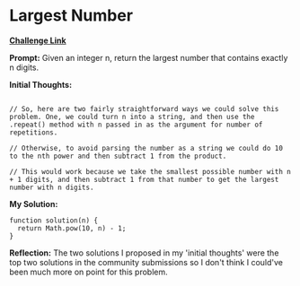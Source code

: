 # Largest Number

[**Challenge Link**](https://app.codesignal.com/arcade/code-arcade/intro-gates/SZB5XypsMokGusDhX)

**Prompt:** Given an integer n, return the largest number that contains exactly n digits.

**Initial Thoughts:**

```// This problem seems simple. Logially, the largest number that contains exactly n digits would be 9 repeated n times. For example if n was 3 we should return 999.

// So, here are two fairly straightforward ways we could solve this problem. One, we could turn n into a string, and then use the .repeat() method with n passed in as the argument for number of repetitions.

// Otherwise, to avoid parsing the number as a string we could do 10 to the nth power and then subtract 1 from the product.

// This would work because we take the smallest possible number with n + 1 digits, and then subtract 1 from that number to get the largest number with n digits.
```

**My Solution:**

```
function solution(n) {
  return Math.pow(10, n) - 1;
}
```

**Reflection:** The two solutions I proposed in my 'initial thoughts' were the top two solutions in the community submissions so I don't think I could've been much more on point for this problem.
